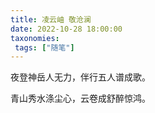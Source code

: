 ```yaml
---
title: 凌云岫 敬沧澜
date: 2022-10-28 18:00:00
taxonomies:
 tags: ["随笔"]
---
```


夜登神岳人无力，伴行五人谱成歌。

青山秀水涤尘心，云卷成舒醉惊鸿。


